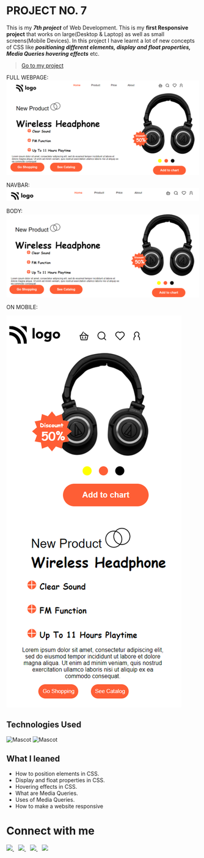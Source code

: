 # PROJECT NO. 7

This is my _**7th project**_ of Web Development. This is my **first Responsive project** that works on large(Desktop & Laptop) as well as small screens(Mobile Devices). In this project I have learnt a lot of new concepts of CSS like  _**positioning different elements, display and float properties, Media Queries hovering effects**_ etc. 

> [Go to my project](https://project-6-by-noman.netlify.app/)

FULL WEBPAGE:
![Project2]( /sc/full.png "proj2 image")

NAVBAR:
![Project2]( /sc/nav.PNG "proj2 image")

BODY:
![Project2]( /sc/body.PNG "pro21 image")

ON MOBILE:

![mOBILE](/mob/mfull.png)





## Technologies Used

![Mascot](https://www.vectorlogo.zone/logos/w3_html5/w3_html5-icon.svg "mascot logo")
![Mascot](https://www.vectorlogo.zone/logos/w3_css/w3_css-icon.svg "mascot logo")


## What I leaned

- How to position elements in CSS.
- Display and float properties in CSS.
- Hovering effects in CSS.
- What are Media Queries.
- Uses of Media Queries.
- How to make a website responsive



# Connect with me

   <a href="https://www.linkedin.com/in/mughninoman97/" >
    <img width="30px" src="https://www.vectorlogo.zone/logos/linkedin/linkedin-icon.svg" />
  </a>&ensp;
  <a href="https://twitter.com/mughninoman97">
    <img width="30px" src="https://www.vectorlogo.zone/logos/twitter/twitter-official.svg" />
  </a>&ensp;
  <a href="https://www.instagram.com/mughninoman97/">
    <img width="30px" src="https://www.vectorlogo.zone/logos/instagram/instagram-icon.svg" />
  </a>&ensp;
  <a href="https://abdulmughninoman.hashnode.dev/">
  <img width="30px" src="https://cdn.hashnode.com/res/hashnode/image/upload/v1611902473383/CDyAuTy75.png?auto=compress" />
  </a>
